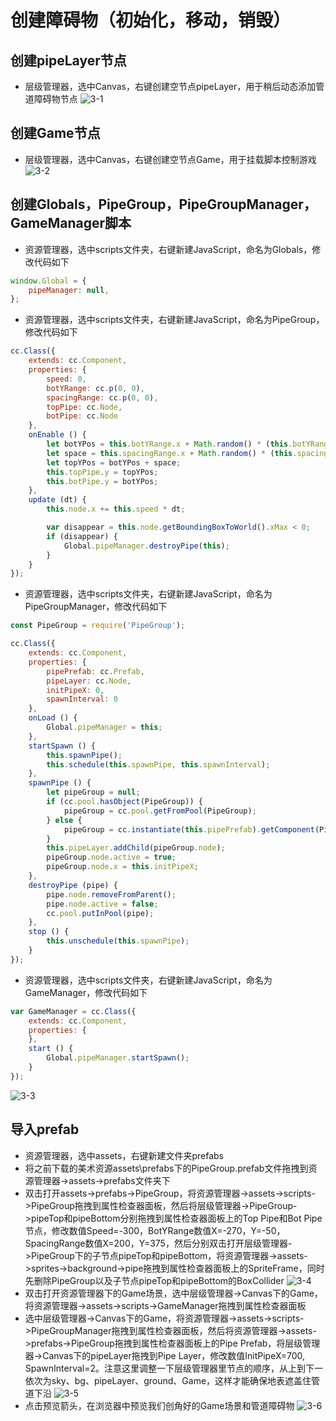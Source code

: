 # 创建障碍物（初始化，移动，销毁）

## 创建pipeLayer节点

- 层级管理器，选中Canvas，右键创建空节点pipeLayer，用于稍后动态添加管道障碍物节点
![3-1](/3-1.png)

## 创建Game节点

- 层级管理器，选中Canvas，右键创建空节点Game，用于挂载脚本控制游戏
![3-2](/3-2.png)

## 创建Globals，PipeGroup，PipeGroupManager，GameManager脚本

- 资源管理器，选中scripts文件夹，右键新建JavaScript，命名为Globals，修改代码如下
```js
window.Global = {
    pipeManager: null,
};
```
- 资源管理器，选中scripts文件夹，右键新建JavaScript，命名为PipeGroup，修改代码如下
```js
cc.Class({
    extends: cc.Component,
    properties: {
        speed: 0,
        botYRange: cc.p(0, 0),
        spacingRange: cc.p(0, 0),
        topPipe: cc.Node,
        botPipe: cc.Node
    },
    onEnable () {
        let botYPos = this.botYRange.x + Math.random() * (this.botYRange.y - this.botYRange.x);
        let space = this.spacingRange.x + Math.random() * (this.spacingRange.y - this.spacingRange.x);
        let topYPos = botYPos + space;
        this.topPipe.y = topYPos;
        this.botPipe.y = botYPos;
    },
    update (dt) {
        this.node.x += this.speed * dt;

        var disappear = this.node.getBoundingBoxToWorld().xMax < 0;
        if (disappear) {
            Global.pipeManager.destroyPipe(this);
        }
    }
});
```
- 资源管理器，选中scripts文件夹，右键新建JavaScript，命名为PipeGroupManager，修改代码如下
```js
const PipeGroup = require('PipeGroup');

cc.Class({
    extends: cc.Component,
    properties: {
        pipePrefab: cc.Prefab,
        pipeLayer: cc.Node,
        initPipeX: 0,
        spawnInterval: 0
    },
    onLoad () {
        Global.pipeManager = this;
    },
    startSpawn () {
        this.spawnPipe();
        this.schedule(this.spawnPipe, this.spawnInterval);
    },
    spawnPipe () {
        let pipeGroup = null;
        if (cc.pool.hasObject(PipeGroup)) {
            pipeGroup = cc.pool.getFromPool(PipeGroup);
        } else {
            pipeGroup = cc.instantiate(this.pipePrefab).getComponent(PipeGroup);
        }
        this.pipeLayer.addChild(pipeGroup.node);
        pipeGroup.node.active = true;
        pipeGroup.node.x = this.initPipeX;
    },
    destroyPipe (pipe) {
        pipe.node.removeFromParent();
        pipe.node.active = false;
        cc.pool.putInPool(pipe);
    },
    stop () {
        this.unschedule(this.spawnPipe);
    }
});
```
- 资源管理器，选中scripts文件夹，右键新建JavaScript，命名为GameManager，修改代码如下
```js
var GameManager = cc.Class({
    extends: cc.Component,
    properties: {
    },
    start () {
        Global.pipeManager.startSpawn();
    }
});
```
![3-3](/3-3.png)

## 导入prefab

- 资源管理器，选中assets，右键新建文件夹prefabs
- 将之前下载的美术资源assets\prefabs下的PipeGroup.prefab文件拖拽到资源管理器->assets->prefabs文件夹下
- 双击打开assets->prefabs->PipeGroup，将资源管理器->assets->scripts->PipeGroup拖拽到属性检查器面板，然后将层级管理器->PipeGroup->pipeTop和pipeBottom分别拖拽到属性检查器面板上的Top Pipe和Bot Pipe节点，修改数值Speed=-300，BotYRange数值X=-270，Y=-50，SpacingRange数值X=200，Y=375，然后分别双击打开层级管理器->PipeGroup下的子节点pipeTop和pipeBottom，将资源管理器->assets->sprites->background->pipe拖拽到属性检查器面板上的SpriteFrame，同时先删除PipeGroup以及子节点pipeTop和pipeBottom的BoxCollider
![3-4](/3-4.png)
- 双击打开资源管理器下的Game场景，选中层级管理器->Canvas下的Game，将资源管理器->assets->scripts->GameManager拖拽到属性检查器面板
- 选中层级管理器->Canvas下的Game，将资源管理器->assets->scripts->PipeGroupManager拖拽到属性检查器面板，然后将资源管理器->assets->prefabs->PipeGroup拖拽到属性检查器面板上的Pipe Prefab，将层级管理器->Canvas下的pipeLayer拖拽到Pipe Layer，修改数值InitPipeX=700, SpawnInterval=2。注意这里调整一下层级管理器里节点的顺序，从上到下一依次为sky、bg、pipeLayer、ground、Game，这样才能确保地表遮盖住管道下沿
![3-5](/3-5.png)
- 点击预览箭头，在浏览器中预览我们创角好的Game场景和管道障碍物
![3-6](/3-6.png)